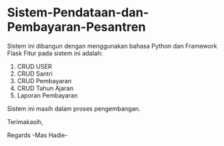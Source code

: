 # Sistem-Pendataan-dan-Pembayaran-Pesantren

Sistem ini dibangun dengan menggunakan bahasa Python dan Framework Flask
Fitur pada sistem ini adalah:
1. CRUD USER 
2. CRUD Santri
3. CRUD Pembayaran
4. CRUD Tahun Ajaran
5. Laporan Pembayaran

Sistem ini masih dalam proses pengembangan.

Terimakasih,

Regards
-Mas Hadie-
